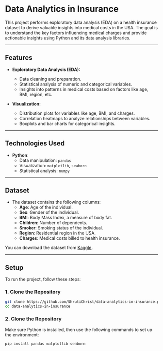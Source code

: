 # Data Analytics in Insurance

This project performs exploratory data analysis (EDA) on a health insurance dataset to derive valuable insights into medical costs in the USA. The goal is to understand the key factors influencing medical charges and provide actionable insights using Python and its data analysis libraries.

---

## **Features**
- **Exploratory Data Analysis (EDA):**
  - Data cleaning and preparation.
  - Statistical analysis of numeric and categorical variables.
  - Insights into patterns in medical costs based on factors like age, BMI, region, etc.

- **Visualization:**
  - Distribution plots for variables like age, BMI, and charges.
  - Correlation heatmaps to analyze relationships between variables.
  - Boxplots and bar charts for categorical insights.

---

## **Technologies Used**
- **Python**:
  - Data manipulation: `pandas`
  - Visualization: `matplotlib`, `seaborn`
  - Statistical analysis: `numpy`

---

## **Dataset**
- The dataset contains the following columns:
  - **Age**: Age of the individual.
  - **Sex**: Gender of the individual.
  - **BMI**: Body Mass Index, a measure of body fat.
  - **Children**: Number of dependents.
  - **Smoker**: Smoking status of the individual.
  - **Region**: Residential region in the USA.
  - **Charges**: Medical costs billed to health insurance.

You can download the dataset from [Kaggle](https://www.kaggle.com/mirichoi0218/insurance).

---

## **Setup**
To run the project, follow these steps:

### 1. Clone the Repository
```bash
git clone https://github.com/ShrutiChrist/data-analytics-in-insurance.git
cd data-analytics-in-insurance
```

### 2. Clone the Repository
Make sure Python is installed, then use the following commands to set up the environment:
```bash
pip install pandas matplotlib seaborn
```
